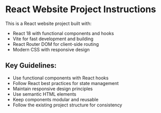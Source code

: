 <!-- Use this file to provide workspace-specific custom instructions to Copilot. For more details, visit https://code.visualstudio.com/docs/copilot/copilot-customization#_use-a-githubcopilotinstructionsmd-file -->

# React Website Project Instructions

This is a React website project built with:
- React 18 with functional components and hooks
- Vite for fast development and building
- React Router DOM for client-side routing
- Modern CSS with responsive design

## Key Guidelines:
- Use functional components with React hooks
- Follow React best practices for state management
- Maintain responsive design principles
- Use semantic HTML elements
- Keep components modular and reusable
- Follow the existing project structure for consistency
